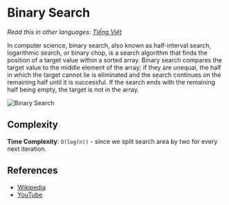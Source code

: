 # Binary Search

_Read this in other languages:_
[_Tiếng Việt_](README.md)

In computer science, binary search, also known as half-interval
search, logarithmic search, or binary chop, is a search algorithm
that finds the position of a target value within a sorted
array. Binary search compares the target value to the middle
element of the array; if they are unequal, the half in which
the target cannot lie is eliminated and the search continues
on the remaining half until it is successful. If the search
ends with the remaining half being empty, the target is not
in the array.

![Binary Search](https://upload.wikimedia.org/wikipedia/commons/8/83/Binary_Search_Depiction.svg)

## Complexity

**Time Complexity**: `O(log(n))` - since we split search area by two for every
next iteration.

## References

- [Wikipedia](https://en.wikipedia.org/wiki/Binary_search_algorithm)
- [YouTube](https://www.youtube.com/watch?v=P3YID7liBug&index=29&list=PLLXdhg_r2hKA7DPDsunoDZ-Z769jWn4R8)
